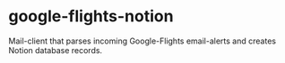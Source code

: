 # google-flights-notion
Mail-client that parses incoming Google-Flights email-alerts and creates Notion database records.
